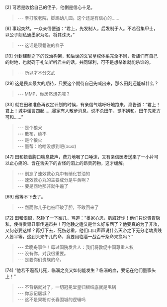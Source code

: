 
[2] 可若是收拾自己的侄子，他倒是信心十足。
>--- 拳打敬老院，脚踢幼儿园。这个还是有信心的……<br>

[8] 事起突然，一众亲信便道：“君上，先发制人，后发制于人。不若召集甲士，以公子剡私通墨家为名，将其诛灭。”
>--- 这话是项籍说的样子<br>

[13] 分封建制之下的政治构架，和后世的文官皇权体系完全不同，贵族们有自己的封地，也就碍于礼法听听君主的话，共同谋利，可不是想杀谁就能杀谁的。
>--- 所以才不分文武<br>

[29] 这是民众最大的期待，只要这个期待自己先喊出来，那么田剡还能喊什么？
>--- MMP，你居然想先喊？<br>

[33] 就在田和准备再议定计划的时候，有亲信气喘吁吁地跑来，禀告道：“君上！君上！城中谣言四起……墨家有人散步消息，说不杀田午，觉不媾和。田午先死方可和……”
>--- 是个狼犬<br>
>--- 散布，绝不<br>
>--- 是个狼火<br>
>--- 墨帮：哈哈没想到吧(ಡωಡ)<br>

[47] 田和捂着胸口喘息数声，费力地咽了口唾沫，又有亲信医者送来了一小片可以止心痛的、含在舌尖下的古怪的泗上的昂贵药物，这才缓解。
>--- 别忘了速效救心丸中有硝化甘油的<br>
>--- 速效救心丸的主要成分是牛黄啊？<br>
>--- 要是西地那非就牛逼了<br>

[69] 他等不下去了。
>--- 然而你儿子也被吓破了胆，不敢回来了<br>

[72] 田和恨恨，怒锤了一下案几，骂道：“墨家心思，肮脏奸诈！他们只说贵胄隐私，使得贵胄丑事传遍市井！可他鞔之适又是什么好东西了？他要真的为了非攻，又何必要这样？再打下去，死伤必重，他们口口声声说什么天帝之下无分老幼贵贱人皆平等，这到头来午儿的命，竟要用临淄一战百千条命来换吗？”
>--- 孟晚舟事件！霉过国院发言人：我们将敦促中国尊重人权<br>
>--- 没有你，对我很重要。<br>
>--- 是要你们贵族的命。<br>

[74] “他若不逼吾儿死，临淄之变又如何能发生？临淄的血，要记在他们墨家头上！”
>--- 不背锅就对了，一切冠冕堂皇归根结底就是甩锅<br>
>--- 你忘记屠城？<br>
>--- 这不是果粉对长春围城的逻辑吗<br>
